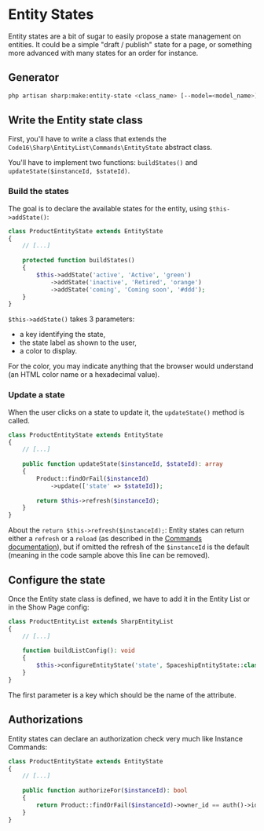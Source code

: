 # Entity States

Entity states are a bit of sugar to easily propose a state management on entities. It could be a simple "draft / publish" state for a page, or something more advanced with many states for an order for instance.

## Generator

```bash
php artisan sharp:make:entity-state <class_name> [--model=<model_name>]
```

## Write the Entity state class

First, you'll have to write a class that extends the `Code16\Sharp\EntityList\Commands\EntityState` abstract class.

You'll have to implement two functions: `buildStates()` and `updateState($instanceId, $stateId)`.

### Build the states

The goal is to declare the available states for the entity, using `$this->addState()`:

```php
class ProductEntityState extends EntityState
{
    // [...]
    
    protected function buildStates()
    {
        $this->addState('active', 'Active', 'green')
            ->addState('inactive', 'Retired', 'orange')
            ->addState('coming', 'Coming soon', '#ddd');
    }
}
```

`$this->addState()` takes 3 parameters:
- a key identifying the state,
- the state label as shown to the user,
- a color to display.

For the color, you may indicate anything that the browser would understand (an HTML color name or a hexadecimal value).

### Update a state

When the user clicks on a state to update it, the `updateState()` method is called.

```php
class ProductEntityState extends EntityState
{
    // [...]
    
    public function updateState($instanceId, $stateId): array
    {
        Product::findOrFail($instanceId)
            ->update(['state' => $stateId]);
    
        return $this->refresh($instanceId);
    }
}
```

About the `return $this->refresh($instanceId);`: Entity states can return either a `refresh` or a `reload` (as described in the [Commands documentation](commands.md)), but if omitted the refresh of the `$instanceId` is the default (meaning in the code sample above this line can be removed).

## Configure the state

Once the Entity state class is defined, we have to add it in the Entity List or in the Show Page config:

```php
class ProductEntityList extends SharpEntityList
{
    // [...]
    
    function buildListConfig(): void
    {
        $this->configureEntityState('state', SpaceshipEntityState::class)
    }
}
```

The first parameter is a key which should be the name of the attribute.

## Authorizations

Entity states can declare an authorization check very much like Instance Commands:

```php
class ProductEntityState extends EntityState
{
    // [...]
    
    public function authorizeFor($instanceId): bool 
    {
        return Product::findOrFail($instanceId)->owner_id == auth()->id();
    }
}
```


